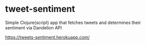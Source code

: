 # tweet-sentiment

Simple Clojure(script) app that fetches tweets and determines their sentiment via Dandelion API

https://tweets-sentiment.herokuapp.com/